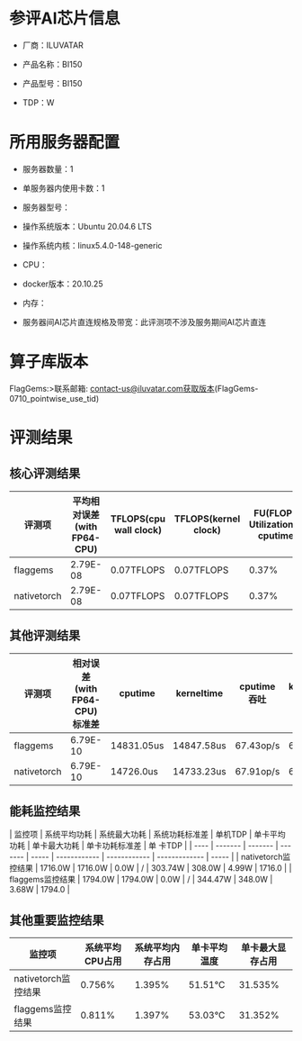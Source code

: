 # 参评AI芯片信息

* 厂商：ILUVATAR

* 产品名称：BI150
* 产品型号：BI150
* TDP：W

# 所用服务器配置

* 服务器数量：1


* 单服务器内使用卡数：1
* 服务器型号：
* 操作系统版本：Ubuntu 20.04.6 LTS
* 操作系统内核：linux5.4.0-148-generic
* CPU：
* docker版本：20.10.25
* 内存：
* 服务器间AI芯片直连规格及带宽：此评测项不涉及服务期间AI芯片直连

# 算子库版本
FlagGems:>联系邮箱: contact-us@iluvatar.com获取版本(FlagGems-0710_pointwise_use_tid)

# 评测结果

## 核心评测结果

| 评测项  | 平均相对误差(with FP64-CPU) | TFLOPS(cpu wall clock) | TFLOPS(kernel clock) | FU(FLOPS Utilization)-cputime | FU-kerneltime |
| ---- | -------------- | -------------- | ------------ | ------ | ----- |
| flaggems | 2.79E-08    | 0.07TFLOPS       | 0.07TFLOPS        | 0.37% | 0.37% |
| nativetorch | 2.79E-08    | 0.07TFLOPS      | 0.07TFLOPS      | 0.37%      | 0.37%    |

## 其他评测结果

| 评测项  | 相对误差(with FP64-CPU)标准差 | cputime | kerneltime | cputime吞吐 | kerneltime吞吐 | 无预热时延 | 预热后时>延 |
| ---- | -------------- | -------------- | ------------ | ------------ | -------------- | -------------- | ------------ |
| flaggems | 6.79E-10    | 14831.05us       | 14847.58us        | 67.43op/s | 67.35op/s | 338413.16us | 15083.58us |
| nativetorch |6.79E-10    | 14726.0us       | 14733.23us        | 67.91op/s | 67.87op/s | 15013.28us | 14894.78us |

## 能耗监控结果

| 监控项  | 系统平均功耗  | 系统最大功耗  | 系统功耗标准差 | 单机TDP | 单卡平均功耗 | 单卡最大功耗 | 单卡功耗标准差 | 单
卡TDP |
| ---- | ------- | ------- | ------- | ----- | ------------ | ------------ | ------------- | ----- |
| nativetorch监控结果 | 1716.0W | 1716.0W | 0.0W   | /     | 303.74W       | 308.0W      | 4.99W        | 1716.0  |
| flaggems监控结果 | 1794.0W | 1794.0W | 0.0W   | /     | 344.47W       | 348.0W      | 3.68W        | 1794.0  |

## 其他重要监控结果

| 监控项  | 系统平均CPU占用 | 系统平均内存占用 | 单卡平均温度 | 单卡最大显存占用 |
| ---- | --------- | -------- | ------------ | -------------- |
| nativetorch监控结果 | 0.756%    | 1.395%   | 51.51°C       | 31.535%        |
| flaggems监控结果 | 0.811%    | 1.397%   | 53.03°C       | 31.352%        |
